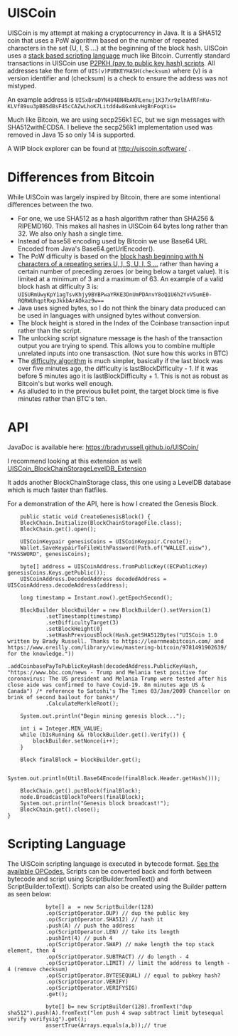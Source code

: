 # UISCoin

UISCoin is my attempt at making a cryptocurrency in Java. It is a SHA512 coin that uses a PoW algorithm based on the number of repeated characters in the set {U, I, S ...}  at the beginning of the block hash. UISCoin uses a [stack based scripting language](https://bradyrussell.github.io/UISCoin/com/bradyrussell/uiscoin/script/ScriptOperator.html) much like Bitcoin. Currently standard transactions in UISCoin use [P2PKH (pay to public key hash) scripts](https://github.com/bradyrussell/UISCoin/blob/fe920e8572bb361a8b3a035d3639f4988b70406e/src/com/bradyrussell/uiscoin/transaction/TransactionOutputBuilder.java#L21). All addresses take the form of `UIS(v)PUBKEYHASH(checksum)` where (v) is a version identifier and (checksum) is a check to ensure the address was not mistyped.

An example address is `UISxBraDYN4U4BN4bAKRLenuj1K37xr9zlhAfRFnKu-KLVf89uu3pBBSdBsF45cCAZwLhoK7Litdd4w8GxmkvHgBnFoqXis=`

Much like Bitcoin, we are using secp256k1 EC, but we sign messages with SHA512withECDSA. I believe the secp256k1 implementation used was removed in Java 15 so only 14 is supported.

A WIP block explorer can be found at http://uiscoin.software/ .

# Differences from Bitcoin

While UISCoin was largely inspired by Bitcoin, there are some intentional differences between the two. 

- For one, we use SHA512 as a hash algorithm rather than SHA256 & RIPEMD160. This makes all hashes in UISCoin 64 bytes long rather than 32. We also only hash a single time.
- Instead of base58 encoding used by Bitcoin we use Base64 URL Encoded from Java's Base64.getUrlEncoder().
- The PoW difficulty is based on the [block hash beginning with N characters of a repeating series U, I, S, U, I, S ...](https://github.com/bradyrussell/UISCoin/blob/40b0327f5efbbfb06a320874aa1ac41bbeaa6344/src/com/bradyrussell/uiscoin/Hash.java#L58) rather than having a certain number of preceding zeroes (or being below a target value). It is limited at a minimum of 3 and a maximum of 63. An example of a valid block hash at difficulty 3 is:
`UISURmUwyKpY1agTsvKhjy9BYBPwaYRKE3DnUmPDAnvY8oQ1U6h2YvVSumE0-RQRWUhqptRxpJkkbArAOkaz9w==`
- Java uses signed bytes, so I do not think the binary data produced can be used in languages with unsigned bytes without conversion.
- The block height is stored in the Index of the Coinbase transaction input rather than the script.
- The unlocking script signature message is the hash of the transaction output you are trying to spend. This allows you to combine multiple unrelated inputs into one transasction. (Not sure how this works in BTC)
- The [difficulty algorithm](https://github.com/bradyrussell/UISCoin/blob/40b0327f5efbbfb06a320874aa1ac41bbeaa6344/src/com/bradyrussell/uiscoin/block/BlockHeader.java#L130) is much simpler, basically if the last block was over five minutes ago, the difficulty is lastBlockDifficulty - 1. If it was before 5 minutes ago it is lastBlockDifficulty + 1. This is not as robust as Bitcoin's but works well enough.
- As alluded to in the previous bullet point, the target block time is five minutes rather than BTC's ten.

# API
JavaDoc is available here: https://bradyrussell.github.io/UISCoin/

I recommend looking at this extension as well: [UISCoin_BlockChainStorageLevelDB_Extension](https://github.com/bradyrussell/UISCoin_BlockChainStorageLevelDB_Extension/releases/tag/1.0)

It adds another BlockChainStorage class, this one using a LevelDB database which is much faster than flatfiles. 

For a demonstration of the API, here is how I created the Genesis Block.

        public static void CreateGenesisBlock() {
        BlockChain.Initialize(BlockChainStorageFile.class);
        BlockChain.get().open();

        UISCoinKeypair genesisCoins = UISCoinKeypair.Create();
        Wallet.SaveKeypairToFileWithPassword(Path.of("WALLET.uisw"), "PASSWORD", genesisCoins);

        byte[] address = UISCoinAddress.fromPublicKey((ECPublicKey) genesisCoins.Keys.getPublic());
        UISCoinAddress.DecodedAddress decodedAddress = UISCoinAddress.decodeAddress(address);

        long timestamp = Instant.now().getEpochSecond();
        
        BlockBuilder blockBuilder = new BlockBuilder().setVersion(1)
                .setTimestamp(timestamp)
                .setDifficultyTarget(3)
                .setBlockHeight(0)
                .setHashPreviousBlock(Hash.getSHA512Bytes("UISCoin 1.0 written by Brady Russell. Thanks to https://learnmeabitcoin.com/ and https://www.oreilly.com/library/view/mastering-bitcoin/9781491902639/ for the knowledge."))
                .addCoinbasePayToPublicKeyHash(decodedAddress.PublicKeyHash, "https://www.bbc.com/news - Trump and Melania test positive for coronavirus: The US president and Melania Trump were tested after his close aide was confirmed to have Covid-19. 8m minutes ago US & Canada") /* reference to Satoshi's The Times 03/Jan/2009 Chancellor on brink of second bailout for banks*/
                .CalculateMerkleRoot();
        
        System.out.println("Begin mining genesis block...");

        int i = Integer.MIN_VALUE;
        while (bIsRunning && !blockBuilder.get().Verify()) {
            blockBuilder.setNonce(i++);
        }

        Block finalBlock = blockBuilder.get();

        System.out.println(Util.Base64Encode(finalBlock.Header.getHash()));

        BlockChain.get().putBlock(finalBlock);
        node.BroadcastBlockToPeers(finalBlock);
        System.out.println("Genesis block broadcast!");
        BlockChain.get().close();
    }
    
    
# Scripting Language
The UISCoin scripting language is executed in bytecode format. [See the available OPCodes.](https://bradyrussell.github.io/UISCoin/com/bradyrussell/uiscoin/script/ScriptOperator.html) Scripts can be converted back and forth between bytecode and script using ScriptBuilder.fromText() and ScriptBuilder.toText(). Scripts can also be created using the Builder pattern as seen below:
                
                byte[] a  = new ScriptBuilder(128)
                .op(ScriptOperator.DUP) // dup the public key
                .op(ScriptOperator.SHA512) // hash it
                .push(A) // push the address
                .op(ScriptOperator.LEN) // take its length
                .pushInt(4) // push 4
                .op(ScriptOperator.SWAP) // make length the top stack element, then 4
                .op(ScriptOperator.SUBTRACT) // do length - 4
                .op(ScriptOperator.LIMIT) // limit the address to length - 4 (remove checksum)
                .op(ScriptOperator.BYTESEQUAL) // equal to pubkey hash?
                .op(ScriptOperator.VERIFY)
                .op(ScriptOperator.VERIFYSIG)
                .get();

                byte[] b= new ScriptBuilder(128).fromText("dup sha512").push(A).fromText("len push 4 swap subtract limit bytesequal verify verifysig").get();
                assertTrue(Arrays.equals(a,b));// true
